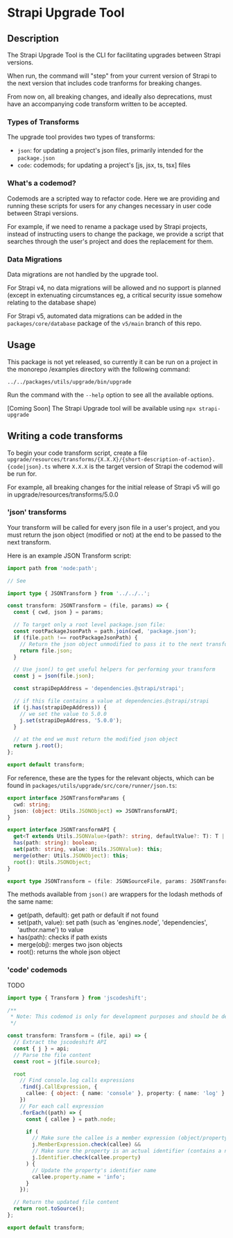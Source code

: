 # Strapi Upgrade Tool

## Description

The Strapi Upgrade Tool is the CLI for facilitating upgrades between Strapi versions.

When run, the command will "step" from your current version of Strapi to the next version that includes code tranforms for breaking changes.

From now on, all breaking changes, and ideally also deprecations, must have an accompanying code transform written to be accepted.

### Types of Transforms

The upgrade tool provides two types of transforms:

- `json`: for updating a project's json files, primarily intended for the `package.json`
- `code`: codemods; for updating a project's [js, jsx, ts, tsx] files

### What's a codemod?

Codemods are a scripted way to refactor code. Here we are providing and running these scripts for users for any changes necessary in user code between Strapi versions.

For example, if we need to rename a package used by Strapi projects, instead of instructing users to change the package, we provide a script that searches through the user's project and does the replacement for them.

### Data Migrations

Data migrations are not handled by the upgrade tool.

For Strapi v4, no data migrations will be allowed and no support is planned (except in extenuating circumstances eg, a critical security issue somehow relating to the database shape)

For Strapi v5, automated data migrations can be added in the `packages/core/database` package of the `v5/main` branch of this repo.

## Usage

This package is not yet released, so currently it can be run on a project in the monorepo /examples directory with the following command:

`../../packages/utils/upgrade/bin/upgrade`

Run the command with the `--help` option to see all the available options.

[Coming Soon] The Strapi Upgrade tool will be available using `npx strapi-upgrade`

## Writing a code transforms

To begin your code transform script, create a file `upgrade/resources/transforms/{X.X.X}/{short-description-of-action}.{code|json}.ts` where `X.X.X` is the target version of Strapi the codemod will be run for.

For example, all breaking changes for the initial release of Strapi v5 will go in upgrade/resources/transforms/5.0.0

### 'json' transforms

Your transform will be called for every json file in a user's project, and you must return the json object (modified or not) at the end to be passed to the next transform.

Here is an example JSON Transform script:

```typescript
import path from 'node:path';

// See

import type { JSONTransform } from '../../..';

const transform: JSONTransform = (file, params) => {
  const { cwd, json } = params;

  // To target only a root level package.json file:
  const rootPackageJsonPath = path.join(cwd, 'package.json');
  if (file.path !== rootPackageJsonPath) {
    // Return the json object unmodified to pass it to the next transform
    return file.json;
  }

  // Use json() to get useful helpers for performing your transform
  const j = json(file.json);

  const strapiDepAddress = 'dependencies.@strapi/strapi';

  // if this file contains a value at dependencies.@strapi/strapi
  if (j.has(strapiDepAddress)) {
    // we set the value to 5.0.0
    j.set(strapiDepAddress, '5.0.0');
  }

  // at the end we must return the modified json object
  return j.root();
};

export default transform;
```

For reference, these are the types for the relevant objects, which can be found in `packages/utils/upgrade/src/core/runner/json.ts`:

```typescript
export interface JSONTransformParams {
  cwd: string;
  json: (object: Utils.JSONObject) => JSONTransformAPI;
}

export interface JSONTransformAPI {
  get<T extends Utils.JSONValue>(path?: string, defaultValue?: T): T | undefined;
  has(path: string): boolean;
  set(path: string, value: Utils.JSONValue): this;
  merge(other: Utils.JSONObject): this;
  root(): Utils.JSONObject;
}

export type JSONTransform = (file: JSONSourceFile, params: JSONTransformParams) => Utils.JSONObject;
```

The methods available from `json()` are wrappers for the lodash methods of the same name:

- get(path, default): get path or default if not found
- set(path, value): set path (such as 'engines.node', 'dependencies', 'author.name') to value
- has(path): checks if path exists
- merge(obj): merges two json objects
- root(): returns the whole json object

### 'code' codemods

TODO

```typescript
import type { Transform } from 'jscodeshift';

/**
 * Note: This codemod is only for development purposes and should be deleted before releasing
 */

const transform: Transform = (file, api) => {
  // Extract the jscodeshift API
  const { j } = api;
  // Parse the file content
  const root = j(file.source);

  root
    // Find console.log calls expressions
    .find(j.CallExpression, {
      callee: { object: { name: 'console' }, property: { name: 'log' } },
    })
    // For each call expression
    .forEach((path) => {
      const { callee } = path.node;

      if (
        // Make sure the callee is a member expression (object/property)
        j.MemberExpression.check(callee) &&
        // Make sure the property is an actual identifier (contains a name property)
        j.Identifier.check(callee.property)
      ) {
        // Update the property's identifier name
        callee.property.name = 'info';
      }
    });

  // Return the updated file content
  return root.toSource();
};

export default transform;
```

